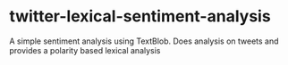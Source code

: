 # twitter-lexical-sentiment-analysis

A simple sentiment analysis using TextBlob.
Does analysis on tweets and provides a polarity based lexical analysis  
